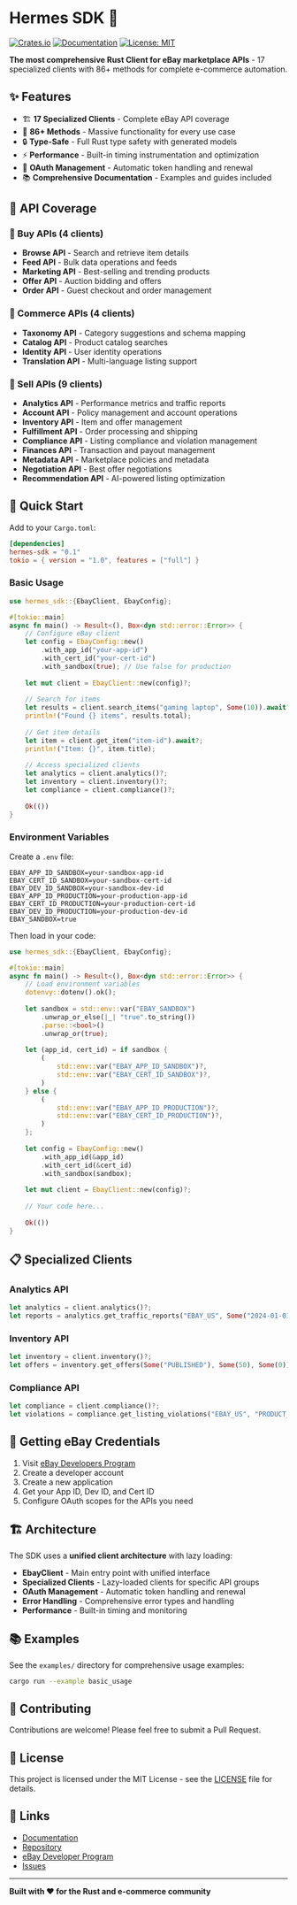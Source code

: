 # Hermes SDK 🚀

[![Crates.io](https://img.shields.io/crates/v/hermes-sdk.svg)](https://crates.io/crates/hermes-sdk)
[![Documentation](https://docs.rs/hermes-sdk/badge.svg)](https://docs.rs/hermes-sdk)
[![License: MIT](https://img.shields.io/badge/License-MIT-yellow.svg)](https://opensource.org/licenses/MIT)

**The most comprehensive Rust Client for eBay marketplace APIs** - 17 specialized clients with 86+ methods for complete e-commerce automation.

## ✨ Features

- 🏗️ **17 Specialized Clients** - Complete eBay API coverage
- 🚀 **86+ Methods** - Massive functionality for every use case
- 🔒 **Type-Safe** - Full Rust type safety with generated models
- ⚡ **Performance** - Built-in timing instrumentation and optimization
- 🔄 **OAuth Management** - Automatic token handling and renewal
- 📚 **Comprehensive Documentation** - Examples and guides included

## 🎯 API Coverage

### 🛒 Buy APIs (4 clients)
- **Browse API** - Search and retrieve item details
- **Feed API** - Bulk data operations and feeds
- **Marketing API** - Best-selling and trending products
- **Offer API** - Auction bidding and offers
- **Order API** - Guest checkout and order management

### 🧠 Commerce APIs (4 clients)
- **Taxonomy API** - Category suggestions and schema mapping
- **Catalog API** - Product catalog searches
- **Identity API** - User identity operations
- **Translation API** - Multi-language listing support

### 💼 Sell APIs (9 clients)
- **Analytics API** - Performance metrics and traffic reports
- **Account API** - Policy management and account operations
- **Inventory API** - Item and offer management
- **Fulfillment API** - Order processing and shipping
- **Compliance API** - Listing compliance and violation management
- **Finances API** - Transaction and payout management
- **Metadata API** - Marketplace policies and metadata
- **Negotiation API** - Best offer negotiations
- **Recommendation API** - AI-powered listing optimization

## 🚀 Quick Start

Add to your `Cargo.toml`:

```toml
[dependencies]
hermes-sdk = "0.1"
tokio = { version = "1.0", features = ["full"] }
```

### Basic Usage

```rust
use hermes_sdk::{EbayClient, EbayConfig};

#[tokio::main]
async fn main() -> Result<(), Box<dyn std::error::Error>> {
    // Configure eBay client
    let config = EbayConfig::new()
        .with_app_id("your-app-id")
        .with_cert_id("your-cert-id")
        .with_sandbox(true); // Use false for production
    
    let mut client = EbayClient::new(config)?;
    
    // Search for items
    let results = client.search_items("gaming laptop", Some(10)).await?;
    println!("Found {} items", results.total);
    
    // Get item details
    let item = client.get_item("item-id").await?;
    println!("Item: {}", item.title);
    
    // Access specialized clients
    let analytics = client.analytics()?;
    let inventory = client.inventory()?;
    let compliance = client.compliance()?;
    
    Ok(())
}
```

### Environment Variables

Create a `.env` file:

```env
EBAY_APP_ID_SANDBOX=your-sandbox-app-id
EBAY_CERT_ID_SANDBOX=your-sandbox-cert-id
EBAY_DEV_ID_SANDBOX=your-sandbox-dev-id
EBAY_APP_ID_PRODUCTION=your-production-app-id
EBAY_CERT_ID_PRODUCTION=your-production-cert-id
EBAY_DEV_ID_PRODUCTION=your-production-dev-id
EBAY_SANDBOX=true
```

Then load in your code:

```rust
use hermes_sdk::{EbayClient, EbayConfig};

#[tokio::main]
async fn main() -> Result<(), Box<dyn std::error::Error>> {
    // Load environment variables
    dotenvy::dotenv().ok();
    
    let sandbox = std::env::var("EBAY_SANDBOX")
        .unwrap_or_else(|_| "true".to_string())
        .parse::<bool>()
        .unwrap_or(true);
    
    let (app_id, cert_id) = if sandbox {
        (
            std::env::var("EBAY_APP_ID_SANDBOX")?,
            std::env::var("EBAY_CERT_ID_SANDBOX")?,
        )
    } else {
        (
            std::env::var("EBAY_APP_ID_PRODUCTION")?,
            std::env::var("EBAY_CERT_ID_PRODUCTION")?,
        )
    };
    
    let config = EbayConfig::new()
        .with_app_id(&app_id)
        .with_cert_id(&cert_id)
        .with_sandbox(sandbox);
    
    let mut client = EbayClient::new(config)?;
    
    // Your code here...
    
    Ok(())
}
```

## 📋 Specialized Clients

### Analytics API
```rust
let analytics = client.analytics()?;
let reports = analytics.get_traffic_reports("EBAY_US", Some("2024-01-01"), Some("2024-01-31")).await?;
```

### Inventory API
```rust
let inventory = client.inventory()?;
let offers = inventory.get_offers(Some("PUBLISHED"), Some(50), Some(0)).await?;
```

### Compliance API
```rust
let compliance = client.compliance()?;
let violations = compliance.get_listing_violations("EBAY_US", "PRODUCT_ADOPTION").await?;
```

## 🔧 Getting eBay Credentials

1. Visit [eBay Developers Program](https://developer.ebay.com/)
2. Create a developer account
3. Create a new application
4. Get your App ID, Dev ID, and Cert ID
5. Configure OAuth scopes for the APIs you need

## 🏗️ Architecture

The SDK uses a **unified client architecture** with lazy loading:
- **EbayClient** - Main entry point with unified interface
- **Specialized Clients** - Lazy-loaded clients for specific API groups
- **OAuth Management** - Automatic token handling and renewal
- **Error Handling** - Comprehensive error types and handling
- **Performance** - Built-in timing and monitoring

## 📚 Examples

See the `examples/` directory for comprehensive usage examples:

```bash
cargo run --example basic_usage
```

## 🤝 Contributing

Contributions are welcome! Please feel free to submit a Pull Request.

## 📄 License

This project is licensed under the MIT License - see the [LICENSE](LICENSE) file for details.

## 🔗 Links

- [Documentation](https://docs.rs/hermes-sdk)
- [Repository](https://github.com/hermes-marketplace/hermes-sdk)
- [eBay Developer Program](https://developer.ebay.com/)
- [Issues](https://github.com/hermes-marketplace/hermes-sdk/issues)

---

**Built with ❤️ for the Rust and e-commerce community**
